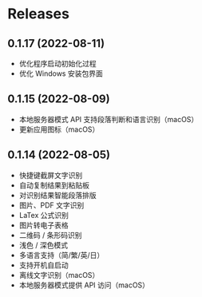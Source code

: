 # Releases

## 0.1.17 (2022-08-11)

- 优化程序启动初始化过程
- 优化 Windows 安装包界面

## 0.1.15 (2022-08-09)

- 本地服务器模式 API 支持段落判断和语言识别（macOS）
- 更新应用图标（macOS）

## 0.1.14 (2022-08-05)

- 快捷键截屏文字识别
- 自动复制结果到粘贴板
- 对识别结果智能段落排版
- 图片、PDF 文字识别
- LaTex 公式识别
- 图片转电子表格
- 二维码 / 条形码识别
- 浅色 / 深色模式
- 多语言支持（简/繁/英/日）
- 支持开机自启动
- 离线文字识别（macOS）
- 本地服务器模式提供 API 访问（macOS）

